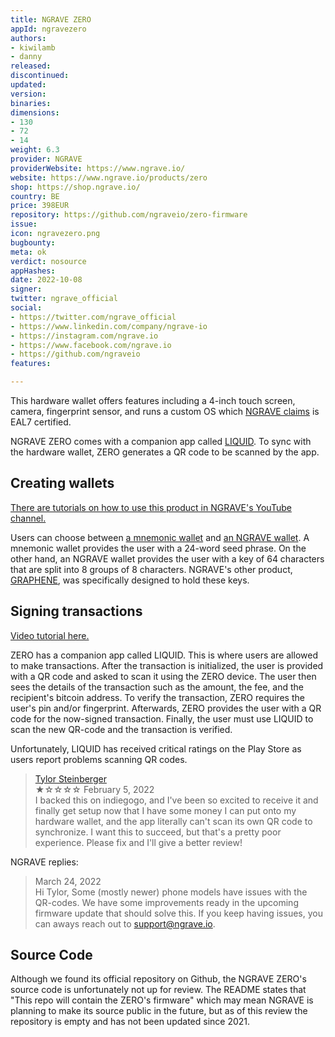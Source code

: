 ```yaml
---
title: NGRAVE ZERO
appId: ngravezero
authors:
- kiwilamb
- danny
released: 
discontinued: 
updated: 
version: 
binaries: 
dimensions:
- 130
- 72
- 14
weight: 6.3
provider: NGRAVE
providerWebsite: https://www.ngrave.io/
website: https://www.ngrave.io/products/zero
shop: https://shop.ngrave.io/
country: BE
price: 398EUR
repository: https://github.com/ngraveio/zero-firmware
issue: 
icon: ngravezero.png
bugbounty: 
meta: ok
verdict: nosource
appHashes: 
date: 2022-10-08
signer: 
twitter: ngrave_official
social:
- https://twitter.com/ngrave_official
- https://www.linkedin.com/company/ngrave-io
- https://instagram.com/ngrave.io
- https://www.facebook.com/ngrave.io
- https://github.com/ngraveio
features: 

---
```


This hardware wallet offers features including a 4-inch touch screen, camera, fingerprint sensor, and runs a custom OS which [NGRAVE claims](https://www.ngrave.io/zero) is EAL7 certified.

NGRAVE ZERO comes with a companion app called [LIQUID](https://www.ngrave.io/liquid). To sync with the hardware wallet, ZERO generates a QR code to be scanned by the app.

## Creating wallets

[There are tutorials on how to use this product in NGRAVE's YouTube channel.](https://www.youtube.com/channel/UCJDIZfcaACOTMT_tc3IKaAg/featured)

Users can choose between [a mnemonic wallet](https://www.youtube.com/watch?v=75VrZdq5mpY) and [an NGRAVE wallet](https://www.youtube.com/watch?v=yrnRy6eXupI). A mnemonic wallet provides the user with a 24-word seed phrase. On the other hand, an NGRAVE wallet provides the user with a key of 64 characters that are split into 8 groups of 8 characters. 
NGRAVE's other product, [GRAPHENE](https://www.ngrave.io/en/graphene), was specifically designed to hold these keys.


## Signing transactions

[Video tutorial here.](https://www.youtube.com/watch?v=3FDmQUObAvc)

ZERO has a companion app called LIQUID. This is where users are allowed to make transactions. After the transaction is initialized, the user is provided with a QR code and asked to scan it using the ZERO device. The user then sees the details of the transaction such as the amount, the fee, and the recipient's bitcoin address. To verify the transaction, ZERO requires the user's pin and/or fingerprint. Afterwards, ZERO provides the user with a QR code for the now-signed transaction. Finally, the user must use LIQUID to scan the new QR-code and the transaction is verified. 

Unfortunately, LIQUID has received critical ratings on the Play Store as users report problems scanning QR codes.

> [Tylor Steinberger](https://play.google.com/store/apps/details?id=io.ngrave.liquid&hl=en&gl=US&pli=1)<br>
  ★☆☆☆☆ February 5, 2022 <br>
       I backed this on indiegogo, and I've been so excited to receive it and finally get setup now that I have some money I can put onto my hardware wallet, and the app literally can't scan its own QR code to synchronize. I want this to succeed, but that's a pretty poor experience. Please fix and I'll give a better review!
       
NGRAVE replies:

> March 24, 2022 <br>
> Hi Tylor, Some (mostly newer) phone models have issues with the QR-codes. We have some improvements ready in the upcoming firmware update that should solve this. If you keep having issues, you can aways reach out to support@ngrave.io.

## Source Code

Although we found its official repository on Github, the NGRAVE ZERO's source code is unfortunately not up for review. The README states that "This repo will contain the ZERO's firmware" which may mean NGRAVE is planning to make its source public in the future, but as of this review the repository is empty and has not been updated since 2021. 
